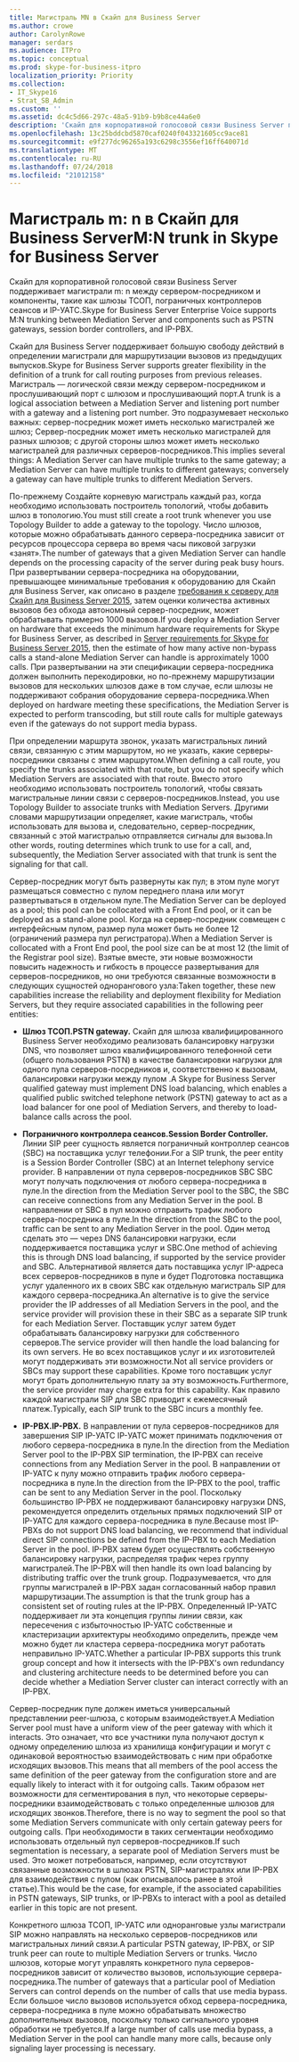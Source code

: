```yaml
---
title: Магистраль MN в Скайп для Business Server
ms.author: crowe
author: CarolynRowe
manager: serdars
ms.audience: ITPro
ms.topic: conceptual
ms.prod: skype-for-business-itpro
localization_priority: Priority
ms.collection:
- IT_Skype16
- Strat_SB_Admin
ms.custom: ''
ms.assetid: dc4c5d66-297c-48a5-91b9-b9b8ce44a6e0
description: 'Скайп для корпоративной голосовой связи Business Server поддерживает магистрали m: n между сервером-посредником и компоненты, такие как шлюзы ТСОП, пограничных контроллеров сеансов и IP-УАТС.'
ms.openlocfilehash: 13c25bddcbd5870caf0240f043321605cc9ace81
ms.sourcegitcommit: e9f277dc96265a193c6298c3556ef16ff640071d
ms.translationtype: MT
ms.contentlocale: ru-RU
ms.lasthandoff: 07/24/2018
ms.locfileid: "21012158"
---
```

# <a name="mn-trunk-in-skype-for-business-server"></a><span data-ttu-id="683b7-103">Магистраль m: n в Скайп для Business Server</span><span class="sxs-lookup"><span data-stu-id="683b7-103">M:N trunk in Skype for Business Server</span></span>
 
<span data-ttu-id="683b7-104">Скайп для корпоративной голосовой связи Business Server поддерживает магистрали m: n между сервером-посредником и компоненты, такие как шлюзы ТСОП, пограничных контроллеров сеансов и IP-УАТС.</span><span class="sxs-lookup"><span data-stu-id="683b7-104">Skype for Business Server Enterprise Voice supports M:N trunking between Mediation Server and components such as PSTN gateways, session border controllers, and IP-PBX.</span></span>
  
<span data-ttu-id="683b7-105">Скайп для Business Server поддерживает большую свободу действий в определении магистрали для маршрутизации вызовов из предыдущих выпусков.</span><span class="sxs-lookup"><span data-stu-id="683b7-105">Skype for Business Server supports greater flexibility in the definition of a trunk for call routing purposes from previous releases.</span></span> <span data-ttu-id="683b7-106">Магистраль — логической связи между сервером-посредником и прослушивающий порт с шлюзом и прослушивающий порт.</span><span class="sxs-lookup"><span data-stu-id="683b7-106">A trunk is a logical association between a Mediation Server and listening port number with a gateway and a listening port number.</span></span> <span data-ttu-id="683b7-107">Это подразумевает несколько важных: сервер-посредник может иметь несколько магистралей же шлюз; Сервер-посредник может иметь несколько магистралей для разных шлюзов; с другой стороны шлюз может иметь несколько магистралей для различных серверов-посредников.</span><span class="sxs-lookup"><span data-stu-id="683b7-107">This implies several things: A Mediation Server can have multiple trunks to the same gateway; a Mediation Server can have multiple trunks to different gateways; conversely a gateway can have multiple trunks to different Mediation Servers.</span></span>
  
<span data-ttu-id="683b7-108">По-прежнему Создайте корневую магистраль каждый раз, когда необходимо использовать построитель топологий, чтобы добавить шлюз в топологию.</span><span class="sxs-lookup"><span data-stu-id="683b7-108">You must still create a root trunk whenever you use Topology Builder to adde a gateway to the topology.</span></span> <span data-ttu-id="683b7-109">Число шлюзов, которые можно обрабатывать данного сервера-посредника зависит от ресурсов процессора сервера во время часы пиковой загрузки «занят».</span><span class="sxs-lookup"><span data-stu-id="683b7-109">The number of gateways that a given Mediation Server can handle depends on the processing capacity of the server during peak busy hours.</span></span> <span data-ttu-id="683b7-110">При развертывании сервера-посредника на оборудовании, превышающее минимальные требования к оборудованию для Скайп для Business Server, как описано в разделе [требования к серверу для Скайп для Business Server 2015](../../plan-your-deployment/requirements-for-your-environment/server-requirements.md), затем оценки количества активных вызовов без обхода автономный сервер-посредник, может обрабатывать примерно 1000 вызовов.</span><span class="sxs-lookup"><span data-stu-id="683b7-110">If you deploy a Mediation Server on hardware that exceeds the minimum hardware requirements for Skype for Business Server, as described in [Server requirements for Skype for Business Server 2015](../../plan-your-deployment/requirements-for-your-environment/server-requirements.md), then the estimate of how many active non-bypass calls a stand-alone Mediation Server can handle is approximately 1000 calls.</span></span> <span data-ttu-id="683b7-111">При развертывании на эти спецификации сервера-посредника должен выполнить перекодировки, но по-прежнему маршрутизации вызовов для нескольких шлюзов даже в том случае, если шлюзы не поддерживают собрания оборудование сервера-посредника.</span><span class="sxs-lookup"><span data-stu-id="683b7-111">When deployed on hardware meeting these specifications, the Mediation Server is expected to perform transcoding, but still route calls for multiple gateways even if the gateways do not support media bypass.</span></span>
  
<span data-ttu-id="683b7-112">При определении маршрута звонок, указать магистральных линий связи, связанную с этим маршрутом, но не указать, какие серверы-посредники связаны с этим маршрутом.</span><span class="sxs-lookup"><span data-stu-id="683b7-112">When defining a call route, you specify the trunks associated with that route, but you do not specify which Mediation Servers are associated with that route.</span></span> <span data-ttu-id="683b7-113">Вместо этого необходимо использовать построитель топологий, чтобы связать магистральные линии связи с серверов-посредников.</span><span class="sxs-lookup"><span data-stu-id="683b7-113">Instead, you use Topology Builder to associate trunks with Mediation Servers.</span></span> <span data-ttu-id="683b7-114">Другими словами маршрутизации определяет, какие магистраль, чтобы использовать для вызова и, следовательно, сервер-посредник, связанный с этой магистралью отправляется сигналы для вызова.</span><span class="sxs-lookup"><span data-stu-id="683b7-114">In other words, routing determines which trunk to use for a call, and, subsequently, the Mediation Server associated with that trunk is sent the signaling for that call.</span></span>
  
<span data-ttu-id="683b7-115">Сервер-посредник могут быть развернуты как пул; в этом пуле могут размещаться совместно с пулом переднего плана или могут развертываться в отдельном пуле.</span><span class="sxs-lookup"><span data-stu-id="683b7-115">The Mediation Server can be deployed as a pool; this pool can be collocated with a Front End pool, or it can be deployed as a stand-alone pool.</span></span> <span data-ttu-id="683b7-116">Когда на сервер-посредник совмещен с интерфейсным пулом, размер пула может быть не более 12 (ограничений размера пул регистратора).</span><span class="sxs-lookup"><span data-stu-id="683b7-116">When a Mediation Server is collocated with a Front End pool, the pool size can be at most 12 (the limit of the Registrar pool size).</span></span> <span data-ttu-id="683b7-117">Взятые вместе, эти новые возможности повысить надежность и гибкость в процессе развертывания для серверов-посредников, но они требуются связанные возможности в следующих сущностей однорангового узла:</span><span class="sxs-lookup"><span data-stu-id="683b7-117">Taken together, these new capabilities increase the reliability and deployment flexibility for Mediation Servers, but they require associated capabilities in the following peer entities:</span></span>
  
- <span data-ttu-id="683b7-118">**Шлюз ТСОП.**</span><span class="sxs-lookup"><span data-stu-id="683b7-118">**PSTN gateway.**</span></span> <span data-ttu-id="683b7-119">Скайп для шлюза квалифицированного Business Server необходимо реализовать балансировку нагрузки DNS, что позволяет шлюз квалифицированного телефонной сети (общего пользования PSTN) в качестве балансировки нагрузки для одного пула серверов-посредников и, соответственно к вызовам, балансировки нагрузки между пулом .</span><span class="sxs-lookup"><span data-stu-id="683b7-119">A Skype for Business Server qualified gateway must implement DNS load balancing, which enables a qualified public switched telephone network (PSTN) gateway to act as a load balancer for one pool of Mediation Servers, and thereby to load-balance calls across the pool.</span></span>
    
- <span data-ttu-id="683b7-120">**Пограничного контроллера сеансов.**</span><span class="sxs-lookup"><span data-stu-id="683b7-120">**Session Border Controller.**</span></span> <span data-ttu-id="683b7-121">Линии SIP peer сущность является пограничный контроллер сеансов (SBC) на поставщика услуг телефонии.</span><span class="sxs-lookup"><span data-stu-id="683b7-121">For a SIP trunk, the peer entity is a Session Border Controller (SBC) at an Internet telephony service provider.</span></span> <span data-ttu-id="683b7-122">В направлении от пула серверов-посредников SBC SBC могут получать подключения от любого сервера-посредника в пуле.</span><span class="sxs-lookup"><span data-stu-id="683b7-122">In the direction from the Mediation Server pool to the SBC, the SBC can receive connections from any Mediation Server in the pool.</span></span> <span data-ttu-id="683b7-123">В направлении от SBC в пул можно отправить трафик любого сервера-посредника в пуле.</span><span class="sxs-lookup"><span data-stu-id="683b7-123">In the direction from the SBC to the pool, traffic can be sent to any Mediation Server in the pool.</span></span> <span data-ttu-id="683b7-124">Один метод сделать это — через DNS балансировки нагрузки, если поддерживается поставщика услуг и SBC.</span><span class="sxs-lookup"><span data-stu-id="683b7-124">One method of achieving this is through DNS load balancing, if supported by the service provider and SBC.</span></span> <span data-ttu-id="683b7-125">Альтернативой является дать поставщика услуг IP-адреса всех серверов-посредников в пуле и будет Подготовка поставщика услуг удаленного их в своих SBC как отдельную магистраль SIP для каждого сервера-посредника.</span><span class="sxs-lookup"><span data-stu-id="683b7-125">An alternative is to give the service provider the IP addresses of all Mediation Servers in the pool, and the service provider will provision these in their SBC as a separate SIP trunk for each Mediation Server.</span></span> <span data-ttu-id="683b7-126">Поставщик услуг затем будет обрабатывать балансировку нагрузки для собственного серверов.</span><span class="sxs-lookup"><span data-stu-id="683b7-126">The service provider will then handle the load balancing for its own servers.</span></span> <span data-ttu-id="683b7-127">Не во всех поставщиков услуг и их изготовителей могут поддерживать эти возможности.</span><span class="sxs-lookup"><span data-stu-id="683b7-127">Not all service providers or SBCs may support these capabilities.</span></span> <span data-ttu-id="683b7-128">Кроме того поставщик услуг могут брать дополнительную плату за эту возможность.</span><span class="sxs-lookup"><span data-stu-id="683b7-128">Furthermore, the service provider may charge extra for this capability.</span></span> <span data-ttu-id="683b7-129">Как правило каждой магистрали SIP для SBC приводит к ежемесячный платеж.</span><span class="sxs-lookup"><span data-stu-id="683b7-129">Typically, each SIP trunk to the SBC incurs a monthly fee.</span></span>
    
- <span data-ttu-id="683b7-130">**IP-PBX.**</span><span class="sxs-lookup"><span data-stu-id="683b7-130">**IP-PBX.**</span></span> <span data-ttu-id="683b7-131">В направлении от пула серверов-посредников для завершения SIP IP-УАТС IP-УАТС может принимать подключения от любого сервера-посредника в пуле.</span><span class="sxs-lookup"><span data-stu-id="683b7-131">In the direction from the Mediation Server pool to the IP-PBX SIP termination, the IP-PBX can receive connections from any Mediation Server in the pool.</span></span> <span data-ttu-id="683b7-132">В направлении от IP-УАТС к пулу можно отправить трафик любого сервера-посредника в пуле.</span><span class="sxs-lookup"><span data-stu-id="683b7-132">In the direction from the IP-PBX to the pool, traffic can be sent to any Mediation Server in the pool.</span></span> <span data-ttu-id="683b7-133">Поскольку большинство IP-PBX не поддерживают балансировку нагрузки DNS, рекомендуется определить отдельных прямых подключений SIP от IP-УАТС для каждого сервера-посредника в пуле.</span><span class="sxs-lookup"><span data-stu-id="683b7-133">Because most IP-PBXs do not support DNS load balancing, we recommend that individual direct SIP connections be defined from the IP-PBX to each Mediation Server in the pool.</span></span> <span data-ttu-id="683b7-134">IP-PBX затем будет осуществлять собственную балансировку нагрузки, распределяя трафик через группу магистралей.</span><span class="sxs-lookup"><span data-stu-id="683b7-134">The IP-PBX will then handle its own load balancing by distributing traffic over the trunk group.</span></span> <span data-ttu-id="683b7-135">Подразумевается, что для группы магистралей в IP-PBX задан согласованный набор правил маршрутизации.</span><span class="sxs-lookup"><span data-stu-id="683b7-135">The assumption is that the trunk group has a consistent set of routing rules at the IP-PBX.</span></span> <span data-ttu-id="683b7-136">Определенный IP-УАТС поддерживает ли эта концепция группы линии связи, как пересечения с избыточностью IP-УАТС собственные и кластеризации архитектуры необходимо определить, прежде чем можно будет ли кластера сервера-посредника могут работать неправильно IP-УАТС.</span><span class="sxs-lookup"><span data-stu-id="683b7-136">Whether a particular IP-PBX supports this trunk group concept and how it intersects with the IP-PBX's own redundancy and clustering architecture needs to be determined before you can decide whether a Mediation Server cluster can interact correctly with an IP-PBX.</span></span>
    
<span data-ttu-id="683b7-137">Сервер-посредник пуле должен иметься универсальный представлении peer-шлюза, с которым взаимодействует.</span><span class="sxs-lookup"><span data-stu-id="683b7-137">A Mediation Server pool must have a uniform view of the peer gateway with which it interacts.</span></span> <span data-ttu-id="683b7-138">Это означает, что все участники пула получают доступ к одному определению шлюза из хранилища конфигурации и могут с одинаковой вероятностью взаимодействовать с ним при обработке исходящих вызовов.</span><span class="sxs-lookup"><span data-stu-id="683b7-138">This means that all members of the pool access the same definition of the peer gateway from the configuration store and are equally likely to interact with it for outgoing calls.</span></span> <span data-ttu-id="683b7-139">Таким образом нет возможности для сегментирования в пул, что некоторые серверы-посредники взаимодействовать с только определенные шлюзов для исходящих звонков.</span><span class="sxs-lookup"><span data-stu-id="683b7-139">Therefore, there is no way to segment the pool so that some Mediation Servers communicate with only certain gateway peers for outgoing calls.</span></span> <span data-ttu-id="683b7-140">При необходимости в таких сегментации необходимо использовать отдельный пул серверов-посредников.</span><span class="sxs-lookup"><span data-stu-id="683b7-140">If such segmentation is necessary, a separate pool of Mediation Servers must be used.</span></span> <span data-ttu-id="683b7-141">Это может потребоваться, например, если отсутствуют связанные возможности в шлюзах PSTN, SIP-магистралях или IP-PBX для взаимодействия с пулом (как описывалось ранее в этой статье).</span><span class="sxs-lookup"><span data-stu-id="683b7-141">This would be the case, for example, if the associated capabilities in PSTN gateways, SIP trunks, or IP-PBXs to interact with a pool as detailed earlier in this topic are not present.</span></span>
  
<span data-ttu-id="683b7-142">Конкретного шлюза ТСОП, IP-УАТС или одноранговые узлы магистрали SIP можно направлять на несколько серверов-посредников или магистральных линий связи.</span><span class="sxs-lookup"><span data-stu-id="683b7-142">A particular PSTN gateway, IP-PBX, or SIP trunk peer can route to multiple Mediation Servers or trunks.</span></span> <span data-ttu-id="683b7-143">Число шлюзов, которые могут управлять конкретного пула серверов-посредников зависит от количество вызовов, использующие сервера-посредника.</span><span class="sxs-lookup"><span data-stu-id="683b7-143">The number of gateways that a particular pool of Mediation Servers can control depends on the number of calls that use media bypass.</span></span> <span data-ttu-id="683b7-144">Если большое число вызовов используется обход сервера-посредника, сервера-посредника в пуле можно обрабатывать множество дополнительных вызовов, поскольку только сигнального уровня обработки не требуется.</span><span class="sxs-lookup"><span data-stu-id="683b7-144">If a large number of calls use media bypass, a Mediation Server in the pool can handle many more calls, because only signaling layer processing is necessary.</span></span> 
  

